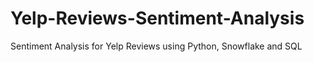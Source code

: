# Yelp-Reviews-Sentiment-Analysis
Sentiment Analysis for Yelp Reviews using Python, Snowflake and SQL 
